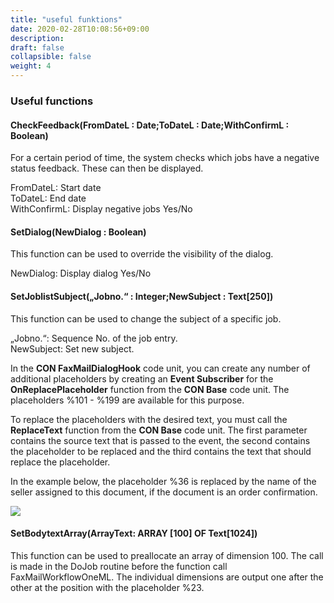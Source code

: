 ```yaml
---
title: "useful funktions"
date: 2020-02-28T10:08:56+09:00
description: 
draft: false
collapsible: false
weight: 4
---
```


### Useful functions

#### CheckFeedback(FromDateL : Date;ToDateL : Date;WithConfirmL : Boolean)

For a certain period of time, the system checks which jobs have a negative status feedback. These can then be displayed.

FromDateL: Start date   
ToDateL: End date  
WithConfirmL: Display negative jobs Yes/No

#### SetDialog(NewDialog : Boolean)

This function can be used to override the visibility of the dialog.

NewDialog: Display dialog Yes/No

#### SetJoblistSubject(„Jobno.“ : Integer;NewSubject : Text[250])

This function can be used to change the subject of a specific job.

„Jobno.“: Sequence No. of the job entry.  
NewSubject: Set new subject.

In the **CON FaxMailDialogHook** code unit, you can create any number of additional placeholders by creating an **Event Subscriber** for the **OnReplacePlaceholder** function from the **CON Base** code unit. The placeholders %101 - %199 are available for this purpose.

To replace the placeholders with the desired text, you must call the **ReplaceText** function from the **CON Base** code unit. The first parameter contains the source text that is passed to the event, the second contains the placeholder to be replaced and the third contains the text that should replace the placeholder.

In the example below, the placeholder %36 is replaced by the name of the seller assigned to this document, if the document is an order confirmation.

![](/images/connectornav/base/setjoblistsubject.png)

#### SetBodytextArray(ArrayText: ARRAY [100] OF Text[1024])

This function can be used to preallocate an array of dimension 100. The call is made in the DoJob routine before the function call FaxMailWorkflowOneML. The individual dimensions are output one after the other at the position with the placeholder %23.